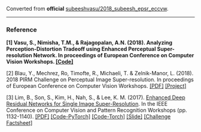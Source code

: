 Converted from **official** [subeeshvasu/2018_subeesh_epsr_eccvw](https://github.com/subeeshvasu/2018_subeesh_epsr_eccvw/tree/4bbc6a7010fc59d9f460c99f152bcb07e37ef63e).

---

### Reference
**[1] Vasu, S., Nimisha, T.M., & Rajagopalan, A.N. (2018). Analyzing Perception-Distortion Tradeoff using Enhanced Perceptual Super-resolution Network. In proceedings of European Conference on Computer Vision Workshops. [[Code]](https://github.com/subeeshvasu/2018_subeesh_epsr_eccvw)**

[2] Blau, Y., Mechrez, Ro, Timofte, R., Michaeli, T. & Zelnik-Manor, L. (2018). 2018 PIRM Challenge on Perceptual Image Super-resolution. In proceedings of European Conference on Computer Vision Workshops. [[PDF]](https://arxiv.org/pdf/1809.07517.pdf) [[Project]](https://www.pirm2018.org/PIRM-SR.html)

[3] Lim, B., Son, S., Kim, H., Nah, S., & Lee, K. M. (2017). [Enhanced Deep Residual Networks for Single Image Super-Resolution](https://ieeexplore.ieee.org/document/8014885/). In the IEEE Conference on Computer Vision and Pattern Recognition Workshops (pp. 1132-1140). [[PDF]](http://cv.snu.ac.kr/publication/conf/2017/EDSR.pdf) [[Code-PyTorch]](https://github.com/thstkdgus35/EDSR-PyTorch) [[Code-Torch]](https://github.com/LimBee/NTIRE2017) [[Slide]](https://cv.snu.ac.kr/research/EDSR/Presentation_v3(release).pptx) [[Challenge Factsheet]](http://www.vision.ee.ethz.ch/ntire17/SR_challenge/limbee_SNU_CVLab_Factsheet.pdf)
